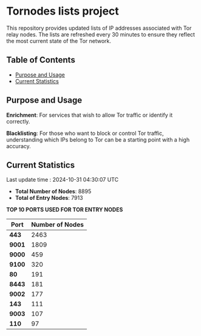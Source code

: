 # Tornodes lists project

This repository provides updated lists of IP addresses associated with Tor relay nodes. The lists are refreshed every 30 minutes to ensure they reflect the most current state of the Tor network.

## Table of Contents

- [Purpose and Usage](#purpose-and-usage)
- [Current Statistics](#current-statistics)


## Purpose and Usage

**Enrichment**: For services that wish to allow Tor traffic or identify it correctly.

**Blacklisting**: For those who want to block or control Tor traffic, understanding which IPs belong to Tor can be a starting point with a high accuracy.

## Current Statistics

Last update time : 2024-10-31 04:30:07 UTC

- **Total Number of Nodes**: 8895
- **Total of Entry Nodes**: 7913

**TOP 10 PORTS USED FOR TOR ENTRY NODES**

| **Port** | **Number of Nodes** |
|------|-----------------|
| **443**   | 2463  |
| **9001**   | 1809  |
| **9000**   | 459  |
| **9100**   | 320  |
| **80**   | 191  |
| **8443**   | 181  |
| **9002**   | 177  |
| **143**   | 111  |
| **9003**   | 107  |
| **110**   | 97  |

